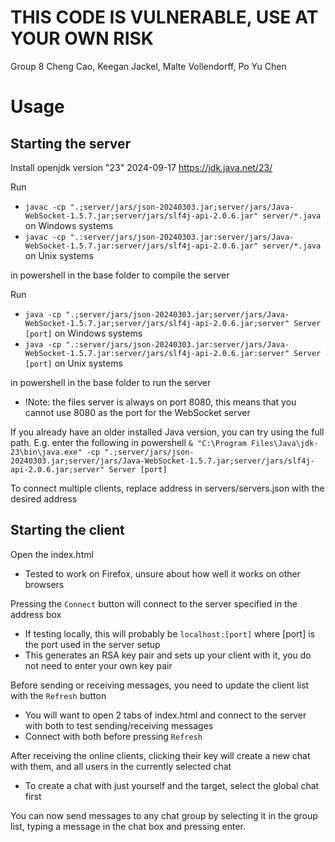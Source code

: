 # THIS CODE IS VULNERABLE, USE AT YOUR OWN RISK

Group 8
Cheng Cao, Keegan Jackel, Malte Vollendorff, Po Yu Chen

# Usage

## Starting the server

Install openjdk version "23" 2024-09-17 https://jdk.java.net/23/

Run 
- `javac -cp ".;server/jars/json-20240303.jar;server/jars/Java-WebSocket-1.5.7.jar;server/jars/slf4j-api-2.0.6.jar" server/*.java` on Windows systems
- `javac -cp ".:server/jars/json-20240303.jar:server/jars/Java-WebSocket-1.5.7.jar:server/jars/slf4j-api-2.0.6.jar" server/*.java` on Unix systems

in powershell in the base folder to compile the server


Run 
- `java -cp ".;server/jars/json-20240303.jar;server/jars/Java-WebSocket-1.5.7.jar;server/jars/slf4j-api-2.0.6.jar;server" Server [port]` on Windows systems
- `java -cp ".:server/jars/json-20240303.jar:server/jars/Java-WebSocket-1.5.7.jar:server/jars/slf4j-api-2.0.6.jar:server" Server [port]` on Unix systems

in powershell in the base folder to run the server


- !Note: the files server is always on port 8080, this means that you cannot use 8080 as the port for the WebSocket server


If you already have an older installed Java version, you can try using the full path. E.g. enter the following in powershell `& "C:\Program Files\Java\jdk-23\bin\java.exe" -cp ".;server/jars/json-20240303.jar;server/jars/Java-WebSocket-1.5.7.jar;server/jars/slf4j-api-2.0.6.jar;server" Server [port]`

To connect multiple clients, replace address in servers/servers.json with the desired address

## Starting the client

Open the index.html

- Tested to work on Firefox, unsure about how well it works on other browsers

Pressing the `Connect` button will connect to the server specified in the address box

- If testing locally, this will probably be `localhost:[port]` where [port] is the port used in the server setup
- This generates an RSA key pair and sets up your client with it, you do not need to enter your own key pair

Before sending or receiving messages, you need to update the client list with the `Refresh` button

 - You will want to open 2 tabs of index.html and connect to the server with both to test sending/receiving messages
 - Connect with both before pressing `Refresh`

After receiving the online clients, clicking their key will create a new chat with them, and all users in the currently selected chat

 - To create a chat with just yourself and the target, select the global chat first

You can now send messages to any chat group by selecting it in the group list, typing a message in the chat box and pressing enter.

